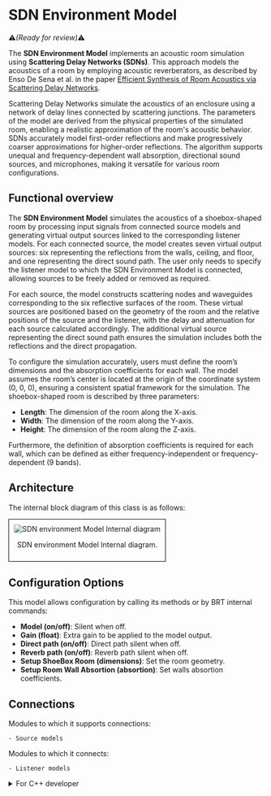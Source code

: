# SDN Environment Model  
:warning:*(Ready for review)*:warning:

The **SDN Environment Model** implements an acoustic room simulation using **Scattering Delay Networks (SDNs)**. This approach models the acoustics of a room by employing acoustic reverberators, as described by Enso De Sena et al. in the paper <a href="https://ieeexplore.ieee.org/document/7113826" target="_blank">Efficient Synthesis of Room Acoustics via Scattering Delay Networks</a>.

Scattering Delay Networks simulate the acoustics of an enclosure using a network of delay lines connected by scattering junctions. The parameters of the model are derived from the physical properties of the simulated room, enabling a realistic approximation of the room's acoustic behavior. SDNs accurately model first-order reflections and make progressively coarser approximations for higher-order reflections. The algorithm supports unequal and frequency-dependent wall absorption, directional sound sources, and microphones, making it versatile for various room configurations.  

## Functional overview

The **SDN Environment Model** simulates the acoustics of a shoebox-shaped room by processing input signals from connected source models and generating virtual output sources linked to the corresponding listener models. For each connected source, the model creates seven virtual output sources: six representing the reflections from the walls, ceiling, and floor, and one representing the direct sound path. The user only needs to specify the listener model to which the SDN Environment Model is connected, allowing sources to be freely added or removed as required.  

For each source, the model constructs scattering nodes and waveguides corresponding to the six reflective surfaces of the room. These virtual sources are positioned based on the geometry of the room and the relative positions of the source and the listener, with the delay and attenuation for each source calculated accordingly. The additional virtual source representing the direct sound path ensures the simulation includes both the reflections and the direct propagation.

To configure the simulation accurately, users must define the room’s dimensions and the absorption coefficients for each wall. The model assumes the room’s center is located at the origin of the coordinate system (0, 0, 0), ensuring a consistent spatial framework for the simulation.  The shoebox-shaped room is described by three parameters:  

- **Length**: The dimension of the room along the X-axis.  
- **Width**: The dimension of the room along the Y-axis.  
- **Height**: The dimension of the room along the Z-axis.  

Furthermore, the definition of absorption coefficients is required for each wall, which can be defined as either frequency-independent or frequency-dependent (9 bands).

## Architecture

The internal block diagram of this class is as follows:
<div style="border: 1px solid #000; padding: 10px; display: inline-block;">
    <img src="/BRT-Documentation/assets/sysmldiagrams/none.png" alt="SDN environment Model Internal diagram" style="display: block; margin: 0 auto;">
    <p style="text-align: center;">SDN environment Model Internal diagram.</p>
</div>

## Configuration Options

This model allows configuration by calling its methods or by BRT internal commands:

- **Model (on/off)**: Silent when off.
- **Gain (float)**: Extra gain to be applied to the model output.
- **Direct path (on/off)**: Direct path silent when off.
- **Reverb path (on/off)**: Reverb path silent when off.
- **Setup ShoeBox Room (dimensions)**: Set the room geometry.
- **Setup Room Wall Absortion (absortion)**: Set walls absortion coefficients.


## Connections
Modules to which it supports connections: 

    - Source models

Modules to which it connects:

    - Listener models    


<details>
<summary>For C++ developer</summary>

<ul>
<li><strong>File</strong>: /include/EnvironmentModels/CSDNEnvironmentModel.hpp</li>
<li><strong>Class name</strong>: CSDNEnvironmentModel</li>
<li><strong>Inheritance</strong>: CEnviromentModelBase</li>
<li><strong>Namespace</strong>: BRTEnvironmentModel</li>
<li><strong>Classes that instance</strong>:
    <ul>
        <li>BRTEnvironmentModel::CSDNEnvironmentProcessor</li>        
        <li>Common::CRoom</li>
    </ul>
</li>
</ul> 

<h2>Class inheritance diagram</h2>
<div style="border: 1px solid #000; padding: 10px; display: inline-block;">
    <img src="/BRT-Documentation/assets/sysmldiagrams/none.png" alt="Free field Model Internal diagram" style="display: block; margin: 0 auto;">
    <p style="text-align: center;">Free field Model Internal diagram.</p>
</div>
<br>

<h2>How to instantiate</h2>

```cpp
// Assuming that the ID of this environment model is contained in _environmentID.
brtManager.BeginSetup();
std::shared_ptr<BRTEnvironmentModel::CSDNEnvironmentModel> environmentModel = brtManager.CreateEnvironment<BRTEnvironmentModel::CSDNEnvironmentModel>(_environmentID);
brtManager.EndSetup();
if (environmentModel == nullptr) {
	// error	
}
```
<h2>How to connect</h2>
Connect it to a listener model.

```cpp
// Assuming that the ID of this environment model is contained in _environmentModelID and 
// that the ID of this listener model is contained in _listenerModelID.
std::shared_ptr<BRTListenerModel::CListenerModelBase> listenerModel = brtManager.GetListenerModel<BRTListenerModel::CListenerModelBase>(_listenerModelID);
if (listenerModel != nullptr) {
	brtManager.BeginSetup();
    bool control = listenerModel->ConnectEnvironmentModel(_environmentModelID);
    brtManager.EndSetup();
}
```

Connect a source model to it.
```cpp
// Assuming that the ID of this source model is contained in _sourceID and 
// that the ID of this environment is contained in _environmentModelID.
std::shared_ptr<BRTEnvironmentModel::CEnviromentModelBase> environmentModel = brtManager->GetEnvironmentModel<BRTEnvironmentModel::CEnviromentModelBase>(_environmentModelID);
if (environmentModel != nullptr) {			
	bool control = environmentModel->ConnectSoundSource(_sourceID);
}
```


<h2>Public methods</h2>

```cpp
void EnableModel() override 
void DisableModel() override

void SetGain(float _gain) override
float GetGain() 

bool SetupShoeBoxRoom(float length, float width, float height)
Common::CRoom GetRoom()

bool SetRoomWallAbsortion(int wallIndex, float absortion)
bool SetRoomAllWallsAbsortion(float _absortion)
bool SetRoomWallAbsortion(int wallIndex, std::vector<float> absortionPerBand)
bool SetRoomAllWallsAbsortion(std::vector<float> absortionPerBand)

void EnableDirectPath() override 
void DisableDirectPath() override 
bool IsDirectPathEnabled() override 

void EnableReverbPath() override 
void DisableReverbPath() override 
bool IsReverbPathEnabled() override 

bool ConnectSoundSource(std::shared_ptr<BRTSourceModel::CSourceModelBase> _source) override
bool ConnectSoundSource(const std::string & _sourceID) override

bool DisconnectSoundSource(std::shared_ptr<BRTSourceModel::CSourceModelBase> _source) override
bool DisconnectSoundSource(const std::string & _sourceID) override

void ResetProcessorBuffers()

void UpdateCommand() override
```


</details>